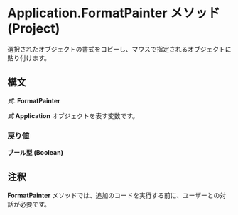 
# Application.FormatPainter メソッド (Project)

選択されたオブジェクトの書式をコピーし、マウスで指定されるオブジェクトに貼り付けます。


## 構文

 _式_. **FormatPainter**

 _式_ **Application** オブジェクトを表す変数です。


### 戻り値

 **ブール型 (Boolean)**


## 注釈

 **FormatPainter** メソッドでは、追加のコードを実行する前に、ユーザーとの対話が必要です。

